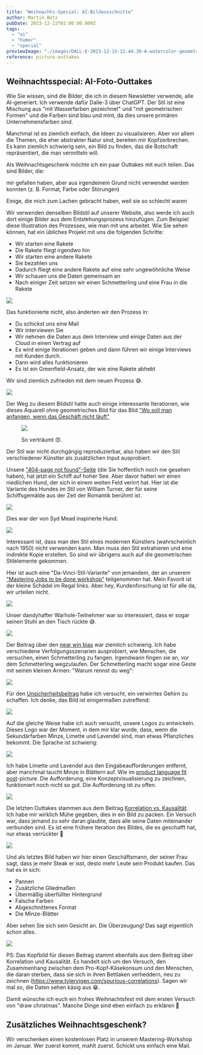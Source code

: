 ```yaml
---
title: "Weihnachts-Special: AI-Bildausschnitte"
author: Martin Betz
pubDate: 2023-12-22T01:00:00.000Z
tags:
  - "ai"
  - "humor"
  - "special"
previewImage: "./images/DALL·E-2023-12-15-12.44.30-A-watercolor-geometric-style-painting-inspired-by-the-spurious-correlation-between-per-capita-cheese-consumption-and-the-number-of-people-entangled-in.png"
reference: picture-outtakes
---
```


## Weihnachtsspecial: AI-Foto-Outtakes

Wie Sie wissen, sind die Bilder, die ich in diesem Newsletter verwende, alle AI-generiert. Ich verwende dafür Dalle-3 über ChatGPT. Der Stil ist eine Mischung aus "mit Wasserfarben gezeichnet" und "mit geometrischen Formen" und die Farben sind blau und mint, da dies unsere primären Unternehmensfarben sind.

Manchmal ist es ziemlich einfach, die Ideen zu visualisieren. Aber vor allem die Themen, die eher abstrakter Natur sind, bereiten mir Kopfzerbrechen. Es kann ziemlich schwierig sein, ein Bild zu finden, das die Botschaft repräsentiert, die man vermitteln will.

Als Weihnachtsgeschenk möchte ich ein paar Outtakes mit euch teilen. Das sind Bilder, die:

mir gefallen haben, aber aus irgendeinem Grund nicht verwendet werden konnten (z. B. Format, Farbe oder Störungen)

Einige, die mich zum Lachen gebracht haben, weil sie so schlecht waren

Wir verwenden denselben Bildstil auf unserer Website, also werde ich auch dort einige Bilder aus dem Entstehungsprozess hinzufügen. Zum Beispiel diese Illustration des Prozesses, wie man mit uns arbeitet. Wie Sie sehen können, hat ein übliches Projekt mit uns die folgenden Schritte:

- Wir starten eine Rakete
- Die Rakete fliegt irgendwo hin
- Wir starten eine andere Rakete
- Sie bezahlen uns
- Dadurch fliegt eine andere Rakete auf eine sehr ungewöhnliche Weise
- Wir schauen uns die Daten gemeinsam an
- Nach einiger Zeit setzen wir einen Schmetterling und eine Frau in die Rakete

![](./images/DALL·E-2023-12-15-11.35.46-A-geometric-watercolor-illustration-in-a-landscape-format-showcasing-a-process-flow-that-moves-smoothly-from-left-to-right.-Beginning-with-the-image--1024x585.png)

Das funktionierte nicht, also änderten wir den Prozess in:

- Du schickst uns eine Mail
- Wir interviewen Sie
- Wir nehmen die Daten aus dem Interview und einige Daten aus der Cloud in einen Vertrag auf
- Es wird einige Iterationen geben und dann führen wir einige Interviews mit Kunden durch.
- Dann wird alles funktionieren
- Es ist ein Greenfield-Ansatz, der wie eine Rakete abhebt

Wir sind ziemlich zufrieden mit dem neuen Prozess 😅.

![](./images/DALL·E-2023-12-15-11.31.28-A-simplified-landscape-oriented-watercolor-painting-in-a-geometric-style-depicting-a-streamlined-process-flow-from-left-to-right-less-crowded-and-mo-1024x585.png)

Der Weg zu diesem Bildstil hatte auch einige interessante Iterationen, wie dieses Aquarell ohne geometrisches Bild für das Bild ["Wo soll man anfangen, wenn das Geschäft nicht läuft"](/blog/wo-zu-starten-wenn-das-Geschäft-nicht-läuft/)

<figure>

![](./images/DALL·E-2023-12-15-11.47.19-Wide-watercolor-scene-of-a-tranquil-crossroads-bathed-in-blue-and-mint-tones.-A-lone-man-stands-deep-in-thought-as-he-faces-three-diverging-paths.-N-1024x585.png)

<figcaption>

So verträumt 😍.

</figcaption>

</figure>

Der Stil war nicht durchgängig reproduzierbar, also haben wir den Stil verschiedener Künstler als zusätzlichen Input ausprobiert.

Unsere ["404-page not found"-Seite](/404) (die Sie hoffentlich noch nie gesehen haben), hat jetzt ein Schiff auf hoher See. Aber davor hatten wir einen niedlichen Hund, der sich in einem weiten Feld verirrt hat. Hier ist die Variante des Hundes im Stil von William Turner, der für seine Schiffsgemälde aus der Zeit der Romantik berühmt ist.

![](./images/DALL·E-2023-12-15-11.49.23-Wide-watercolor-illustration-with-the-ethereal-and-luminous-qualities-inspired-by-William-Turners-style.-The-vast-open-field-carries-gentle-blue-unde-1024x585.png)

Dies war der von Syd Mead inspirierte Hund.

![](./images/DALL·E-2023-12-15-12.00.50-Watercolor-illustration-blending-the-emotions-of-a-lost-dog-with-modern-design-principles.-Amidst-the-vast-expanse-of-a-field-painted-in-deep-blues--1024x585.png)

Interessant ist, dass man den Stil eines modernen Künstlers (wahrscheinlich nach 1950) nicht verwenden kann. Man muss den Stil extrahieren und eine indirekte Kopie erstellen. So sind wir übrigens auch auf die geometrischen Stilelemente gekommen.

Hier ist auch eine "Da-Vinci-Stil-Variante" von jemandem, der an unserem ["Mastering Jobs to be done workshop"](/leistungen/mastering-jobs-to-be-done-online-workshop/) teilgenommen hat. Mein Favorit ist der kleine Schädel im Regal links. Aber hey, Kundenforschung ist für alle da, wir urteilen nicht.

![](./images/DALL·E-2023-12-15-11.56.55-Wide-watercolor-painting-inspired-by-the-detailed-and-observational-style-of-Leonardo-da-Vinci.-The-scene-portrays-a-professional-office-setting-bathe-1024x585.png)

Unser dandyhafter Warhole-Teilnehmer war so interessiert, dass er sogar seinen Stuhl an den Tisch rückte 😅.

![](./images/DALL·E-2023-12-15-11.58.28-Wide-watercolor-illustration-capturing-the-essence-of-pop-art-vibrancy.-A-professional-office-space-with-blue-walls-contrasts-with-mint-colored-furnit-1024x585.png)

Der Beitrag über den [near win bias](/blog/we-are-so-close/) war ziemlich schwierig. Ich habe verschiedene Verfolgungsszenarien ausprobiert, wie Menschen, die versuchen, einen Schmetterling zu fangen. Irgendwann fingen sie an, vor dem Schmetterling wegzulaufen. Der Schmetterling macht sogar eine Geste mit seinen kleinen Armen: "Warum rennst du weg":

![](./images/DALL·E-2023-12-15-12.08.45-Multiple-businesspeople-viewed-from-behind-chasing-a-single-butterfly-in-a-park.-The-style-is-watercolor-geometric-with-a-color-palette-of-blue-and-1024x585.png)

Für den [Unsicherheitsbeitrag](/blog/der-weiß-nicht-was-er-kauft/) habe ich versucht, ein verwirrtes Gehirn zu schaffen. Ich denke, das Bild ist einigermaßen zutreffend:

![](./images/DALL·E-2023-12-15-12.12.59-Ein-verwirrtes-Gehirn-dargestellt-im-Stil-eines-geometrischen-Aquarells.-Die-Farbpalette-besteht-hauptsachlich-aus-Blau-und-Minttonen.-Das-Bild-soll-1024x585.png)

Auf die gleiche Weise habe ich auch versucht, unsere Logos zu entwickeln. Dieses Logo war der Moment, in dem mir klar wurde, dass, wenn die Sekundärfarben Minze, Limette und Lavendel sind, man etwas Pflanzliches bekommt. Die Sprache ist schwierig:

![](./images/DALL·E-2023-12-15-12.13.41-Ein-minimalistisches-klar-erkennbares-und-geschaftlich-aussehendes-Icon-das-einen-Online-Kurs-symbolisiert-geeignet-fur-kleine-Grosen.-Weniger-pfla.png)

Ich habe Limette und Lavendel aus den Eingabeaufforderungen entfernt, aber manchmal taucht Minze in Blättern auf. Wie im [product language fit post](/blog/how-to-achieve-product-language-fit/)\-picture. Die Aufforderung, eine Konzeptvisualisierung zu zeichnen, funktioniert noch nicht so gut. Die Aufforderung ist zu offen.

![](./images/DALL·E-2023-12-15-12.18.54-A-simplified-and-less-crowded-watercolor-geometric-style-illustration-that-visualizes-the-concept-of-product-language-fit.-The-image-should-focus-on-t-1024x585.png)

Die letzten Outtakes stammen aus dem Beitrag [Korrelation vs. Kausalität](/blog/confusing-correlation-with-causality). Ich habe mir wirklich Mühe gegeben, dies in ein Bild zu packen. Ein Versuch war, dass jemand zu sehr daran glaubte, dass alle seine Daten miteinander verbunden sind. Es ist eine frühere Iteration des Bildes, die es geschafft hat, nur etwas verrückter 🤯

![](./images/DALL·E-2023-12-15-11.19.52-Enhance-the-previous-image-by-adding-a-paper-scroll-banner-at-the-bottom.-On-the-banner-the-phrase-_Its-All-Connected_-is-written-in-an-elegant-cla-1024x585.png)

Und als letztes Bild haben wir hier einen Geschäftsmann, der seiner Frau sagt, dass je mehr Steak er isst, desto mehr Leute sein Produkt kaufen. Das hat es in sich:

- Pannen
- Zusätzliche Gliedmaßen
- Übermäßig überfüllter Hintergrund
- Falsche Farben
- Abgeschnittenes Format
- Die Minze-Blätter

Aber sehen Sie sich sein Gesicht an. Die Überzeugung! Das sagt eigentlich schon alles.

![](./images/DALL·E-2023-12-15-12.26.19-A-watercolor-geometric-style-painting-depicting-a-man-in-a-suit-sitting-at-a-dinner-table-telling-his-wife-_The-more-steak-I-eat-the-more-people-bu-1024x585.png)

PS: Das Kopfbild für diesen Beitrag stammt ebenfalls aus dem Beitrag über Korrelation und Kausalität. Es handelt sich um den Versuch, den Zusammenhang zwischen dem Pro-Kopf-Käsekonsum und den Menschen, die daran sterben, dass sie sich in ihren Bettlaken verheddern, neu zu zeichnen (https://www.tylervigen.com/spurious-correlations). Sagen wir mal so, die Daten sehen käsig aus 😁.

Damit wünsche ich euch ein frohes Weihnachtsfest mit dem ersten Versuch von "draw christmas". Manche Dinge sind eben einfach zu erklären 🎄



## Zusätzliches Weihnachtsgeschenk?

Wir verschenken einen kostenlosen Platz in unserem Mastering-Workshop im Januar. Wer zuerst kommt, mahlt zuerst. Schickt uns einfach eine Mail.
